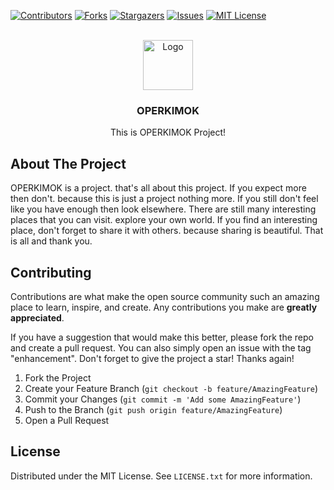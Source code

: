 <a name="readme-top"></a>

[![Contributors][contributors-shield]][contributors-url]
[![Forks][forks-shield]][forks-url]
[![Stargazers][stars-shield]][stars-url]
[![Issues][issues-shield]][issues-url]
[![MIT License][license-shield]][license-url]

<br />
<div align="center">
  <a href="https://github.com/laserine32/operkimok">
    <img src="https://raw.githubusercontent.com/othneildrew/Best-README-Template/master/images/logo.png" alt="Logo" width="80" height="80">
  </a>

  <h3 align="center">OPERKIMOK</h3>

  <p align="center">
    This is OPERKIMOK Project!
  </p>
</div>

## About The Project

OPERKIMOK is a project. that's all about this project. If you expect more then don't. because this is just a project nothing more. If you still don't feel like you have enough then look elsewhere. There are still many interesting places that you can visit. explore your own world. If you find an interesting place, don't forget to share it with others. because sharing is beautiful. That is all and thank you.

## Contributing

Contributions are what make the open source community such an amazing place to learn, inspire, and create. Any contributions you make are **greatly appreciated**.

If you have a suggestion that would make this better, please fork the repo and create a pull request. You can also simply open an issue with the tag "enhancement".
Don't forget to give the project a star! Thanks again!

1. Fork the Project
2. Create your Feature Branch (`git checkout -b feature/AmazingFeature`)
3. Commit your Changes (`git commit -m 'Add some AmazingFeature'`)
4. Push to the Branch (`git push origin feature/AmazingFeature`)
5. Open a Pull Request

## License

Distributed under the MIT License. See `LICENSE.txt` for more information.

[contributors-shield]: https://img.shields.io/github/contributors/laserine32/operkimok.svg?style=for-the-badge
[contributors-url]: https://github.com/laserine32/operkimok/graphs/contributors
[forks-shield]: https://img.shields.io/github/forks/laserine32/operkimok.svg?style=for-the-badge
[forks-url]: https://github.com/laserine32/operkimok/network/members
[stars-shield]: https://img.shields.io/github/stars/laserine32/operkimok.svg?style=for-the-badge
[stars-url]: https://github.com/laserine32/operkimok/stargazers
[issues-shield]: https://img.shields.io/github/issues/laserine32/operkimok.svg?style=for-the-badge
[issues-url]: https://github.com/laserine32/operkimok/issues
[license-shield]: https://img.shields.io/github/license/laserine32/operkimok.svg?style=for-the-badge
[license-url]: https://github.com/laserine32/operkimok/blob/master/LICENSE.txt
